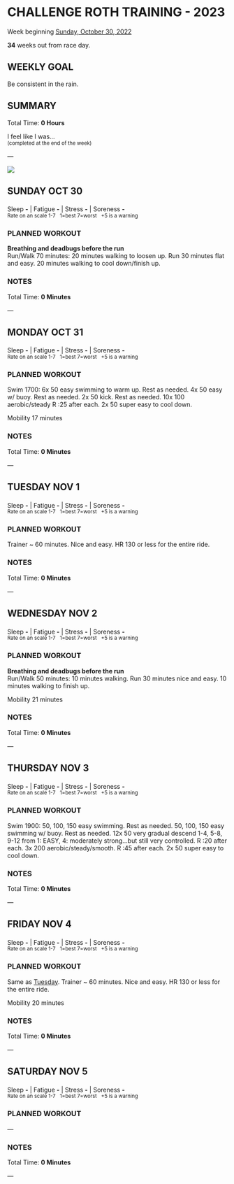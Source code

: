 # CHALLENGE ROTH TRAINING - 2023
Week beginning [Sunday, October 30, 2022](javascript:flick('sun');)

**34** weeks out from race day.

## WEEKLY GOAL
Be consistent in the rain.

## SUMMARY
Total Time: **0 Hours**

I feel like I was...
<br /><sup>(completed at the end of the week)</sup>

&mdash;

![](/assets/jpg/II-9x550.jpeg)

## SUNDAY OCT 30
Sleep **-** | Fatigue **-** | Stress **-** | Soreness **-**
<sup><br />Rate on an scale 1-7 &nbsp; 1=best 7=worst &nbsp; +5 is a warning</sup>

### PLANNED WORKOUT
**Breathing and deadbugs before the run​**  
Run/Walk 70 minutes: 
20 minutes walking to loosen up.
Run 30 minutes flat and easy. 
20 minutes walking to cool down/finish up. 

### NOTES
Total Time: **0 Minutes**

&mdash;  

<!---->
## MONDAY OCT 31
Sleep **-** | Fatigue **-** | Stress **-** | Soreness **-**
<sup><br />Rate on an scale 1-7 &nbsp; 1=best 7=worst &nbsp; +5 is a warning</sup>

### PLANNED WORKOUT
Swim 1700: 
6x 50 easy swimming to warm up. Rest as needed. 
4x 50 easy w/ buoy. Rest as needed. 
2x 50 kick. Rest as needed. 
10x 100 aerobic/steady R :25 after each. 
2x 50 super easy to cool down.

Mobility 17 minutes

### NOTES
Total Time: **0 Minutes**

&mdash;  

<!---->
## TUESDAY NOV 1
Sleep **-** | Fatigue **-** | Stress **-** | Soreness **-**
<sup><br />Rate on an scale 1-7 &nbsp; 1=best 7=worst &nbsp; +5 is a warning</sup>

### PLANNED WORKOUT
Trainer ~ 60 minutes. 
Nice and easy. HR 130 or less for the entire ride.

### NOTES
Total Time: **0 Minutes**

&mdash;  

<!---->
## WEDNESDAY NOV 2
Sleep **-** | Fatigue **-** | Stress **-** | Soreness **-**
<sup><br />Rate on an scale 1-7 &nbsp; 1=best 7=worst &nbsp; +5 is a warning</sup>

### PLANNED WORKOUT
**Breathing and deadbugs before the run​**   
Run/Walk 50 minutes: 
10 minutes walking. 
Run 30 minutes nice and easy. 
10 minutes walking to finish up.

Mobility 21 minutes

### NOTES
Total Time: **0 Minutes**

&mdash;  

<!---->
## THURSDAY NOV 3
Sleep **-** | Fatigue **-** | Stress **-** | Soreness **-**
<sup><br />Rate on an scale 1-7 &nbsp; 1=best 7=worst &nbsp; +5 is a warning</sup>

### PLANNED WORKOUT
Swim 1900: 
50, 100, 150 easy swimming. Rest as needed. 
50, 100, 150 easy swimming w/ buoy. Rest as needed. 
12x 50 very gradual descend 1-4, 5-8, 9-12 from 1: EASY, 4: moderately strong...but still very controlled. R :20 after each. 
3x 200 aerobic/steady/smooth. R :45 after each. 
2x 50 super easy to cool down.

### NOTES
Total Time: **0 Minutes**

&mdash;  

<!---->
## FRIDAY NOV 4
Sleep **-** | Fatigue **-** | Stress **-** | Soreness **-**
<sup><br />Rate on an scale 1-7 &nbsp; 1=best 7=worst &nbsp; +5 is a warning</sup>

### PLANNED WORKOUT
Same as [Tuesday](javascript:flick('tue');). 
Trainer ~ 60 minutes.
Nice and easy. HR 130 or less for the entire ride.

Mobility 20 minutes

### NOTES
Total Time: **0 Minutes**

&mdash;  

<!---->
## SATURDAY NOV 5
Sleep **-** | Fatigue **-** | Stress **-** | Soreness **-**
<sup><br />Rate on an scale 1-7 &nbsp; 1=best 7=worst &nbsp; +5 is a warning</sup>

### PLANNED WORKOUT
&mdash;  

### NOTES
Total Time: **0 Minutes**

&mdash;  
